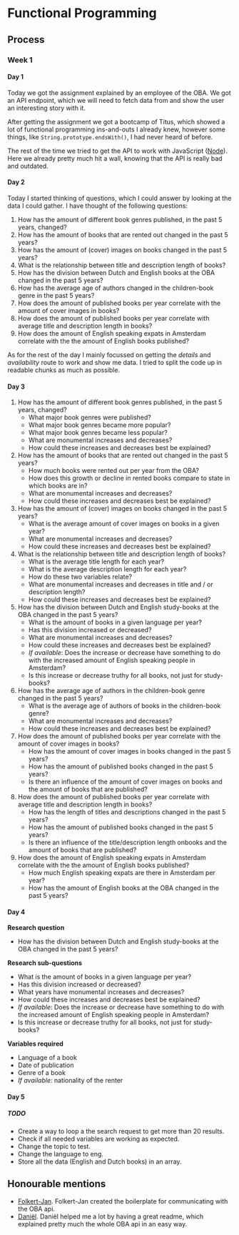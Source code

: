# Functional Programming

## Process

### Week 1

#### Day 1

Today we got the assignment explained by an employee of the OBA.
We got an API endpoint, which we will need to fetch data from and show the user an interesting story with it.

After getting the assignment we got a bootcamp of Titus, which showed a lot of functional programming ins-and-outs I already knew, however some things, like `String.prototype.endsWith()`, I had never heard of before.

The rest of the time we tried to get the API to work with JavaScript ([Node](https://nodejs.org/en/)). Here we already pretty much hit a wall, knowing that the API is really bad and outdated.

#### Day 2

Today I started thinking of questions, which I could answer by looking at the data I could gather.
I have thought of the following questions:

1. How has the amount of different book genres published, in the past 5 years, changed?
2. How has the amount of books that are rented out changed in the past 5 years?
3. How has the amount of (cover) images on books changed in the past 5 years?
4. What is the relationship between title and description length of books?
5. How has the division between Dutch and English books at the OBA changed in the past 5 years?
6. How has the average age of authors changed in the children-book genre in the past 5 years?
7. How does the amount of published books per year correlate with the amount of cover images in books?
8. How does the amount of published books per year correlate with average title and description length in books?
9. How does the amount of English speaking expats in Amsterdam correlate with the the amount of English books published?

As for the rest of the day I mainly focussed on getting the _details_ and _availability_ route to work and show me data. I tried to split the code up in readable chunks as much as possible.

#### Day 3

1. How has the amount of different book genres published, in the past 5 years, changed?
    * What major book genres were published?
    * What major book genres became more popular?
    * What major book genres became less popular?
    * What are monumental increases and decreases?
    * How could these increases and decreases best be explained?
2. How has the amount of books that are rented out changed in the past 5 years?
    * How much books were rented out per year from the OBA?
    * How does this growth or decline in rented books compare to state in which books are in?
    * What are monumental increases and decreases?
    * How could these increases and decreases best be explained?
3. How has the amount of (cover) images on books changed in the past 5 years?
    * What is the average amount of cover images on books in a given year?
    * What are monumental increases and decreases?
    * How could these increases and decreases best be explained?
4. What is the relationship between title and description length of books?
    * What is the average title length for each year?
    * What is the average description length for each year?
    * How do these two variables relate?
    * What are monumental increases and decreases in title and / or description length?
    * How could these increases and decreases best be explained?
5. How has the division between Dutch and English study-books at the OBA changed in the past 5 years?
    * What is the amount of books in a given language per year?
    * Has this division increased or decreased?
    * What are monumental increases and decreases?
    * How could these increases and decreases best be explained?
    * _If available_: Does the increase or decrease have something to do with the increased amount of English   speaking people in Amsterdam?
    * Is this increase or decrease truthy for all books, not just for study-books?
6. How has the average age of authors in the children-book genre changed in the past 5 years?
    * What is the average age of authors of books in the children-book genre?
    * What are monumental increases and decreases?
    * How could these increases and decreases best be explained?
7. How does the amount of published books per year correlate with the amount of cover images in books?
    * How has the amount of cover images in books changed in the past 5 years?
    * How has the amount of published books changed in the past 5 years?
    * Is there an influence of the amount of cover images on books and the amount of books that are published?
8. How does the amount of published books per year correlate with average title and description length in books?
    * How has the length of titles and descriptions changed in the past 5 years?
    * How has the amount of published books changed in the past 5 years?
    * Is there an influence of the title/description length  onbooks and the amount of books that are published?
9. How does the amount of English speaking expats in Amsterdam correlate with the the amount of English books published?
    * How much English speaking expats are there in Amsterdam per year?
    * How has the amount of English books at the OBA changed in the past 5 years?

#### Day 4

**Research question**
* How has the division between Dutch and English study-books at the OBA changed in the past 5 years?

**Research sub-questions**
* What is the amount of books in a given language per year?
* Has this division increased or decreased?
* What years have monumental increases and decreases?
* How could these increases and decreases best be explained?
* _If available_: Does the increase or decrease have something to do with the increased amount of English speaking people in Amsterdam?
* Is this increase or decrease truthy for all books, not just for study-books?

**Variables required**
* Language of a book
* Date of publication
* Genre of a book
* _If available_: nationality of the renter

#### Day 5

##### TODO

* Create a way to loop a the search request to get more than 20 results.
* Check if all needed variables are working as expected.
* Change the topic to test.
* Change the language to eng.
* Store all the data (English and Dutch books) in an array.

## Honourable mentions

* [Folkert-Jan](https://github.com/FJvdPol).
    Folkert-Jan created the boilerplate for communicating with the OBA api.
* [Daniël](https://github.com/DanielvandeVelde).
    Daniël helped me a lot by having a great readme, which explained pretty much the whole OBA api in an easy way.